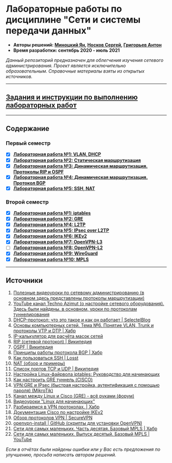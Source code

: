 # Лабораторные работы по дисциплине "Сети и системы передачи данных"

* **Авторы решений: [Миноцкий Ян](https://github.com/Yan-Minotskiy), [Носков Сергей](https://github.com/Sergey-Noskov), [Григорьев Антон](https://github.com/Zeph1rr)**
* **Время разработки: сентябрь 2020 - июль 2021**

*Данный репозиторий предназначен для облегчения изучения сетевого администрирования. Проект является исключительно образовательным. Справочные материалы взяты из открытых источников.*

---

## [Задания и инструкции по выполнению лабораторных работ](https://hackmd.io/@sadykovildar/B16xYzRmw)

---

## Содержание

### Первый семестр

- [x] [**Лабораторная работа №1: VLAN, DHCP**](./VLAN,%20DHCP.md)
- [x] [**Лабораторная работа №2: Статическая маршрутизация**](./static_routing.md)
- [x] [**Лабораторная работа №3: Динамическая маршрутизация. Протоколы RIP и OSPF**](./RIP,%20OSPF.md)
- [x] [**Лабораторная работа №4: Динамическая маршрутизация. Протокол BGP**](./BGP.md)
- [x] [**Лабораторная работа №5: SSH, NAT**](./SSH,%20NAT.md)

### Второй семестр

- [x] [**Лабораторная работа №1: iptables**](iptables.md)
- [x] [**Лабораторная работа №2: GRE**](GRE.md)
- [x] [**Лабораторная работа №4: L2TP**](L2TP.md)
- [x] [**Лабораторная работа №5: IPsec over L2TP**](L2TP.md#настройка-ipsec)
- [x] [**Лабораторная работа №6: IKEv2**](IKEv2.md)
- [x] [**Лабораторная работа №7: OpenVPN-L3**](OpenVPN-L3.md)
- [ ] [**Лабораторная работа №8: OpenVPN-L2**](OpenVPN-L2.md)
- [x] [**Лабораторная работа №9: WireGuard**](WireGuard.md)
- [x] [**Лабораторная работа №10: MPLS**](MPLS.md)

---

## Источники
1. [Полезные видеоуроки по сетевому администрированию (в основном здесь представлены протоколы маршрутизации)](https://www.youtube.com/watch?v=Y4l8ScRLrf4&list=PLtPJ9lKvJ4oh_w4_jtRnKE11aqeRldCFI)
2. [YouTube канал Techno Azimut (о настройке сетевого оборудования). Здесь были найдены, в основном, уроки по протоколам туннелирования](https://www.youtube.com/channel/UCZdi13zUUHa-3rTG3CMVfzQ)
3. [DHCP-протокол: что это такое и как он работает | SelectelBlog](https://selectel.ru/blog/dhcp-protocol/)
4. [Основы компьютерных сетей. Тема №6. Понятие VLAN, Trunk и протоколы VTP и DTP | Хабр](https://habr.com/ru/post/319080/)
5. [IP-калькулятор для расчёта масок сетей](https://ip-calculator.ru/)
6. [RIP (сетевой протокол) | Википедия](https://ru.wikipedia.org/wiki/RIP_(%D1%81%D0%B5%D1%82%D0%B5%D0%B2%D0%BE%D0%B9_%D0%BF%D1%80%D0%BE%D1%82%D0%BE%D0%BA%D0%BE%D0%BB))
7. [OSPF | Википедия](https://ru.wikipedia.org/wiki/OSPF)
8. [Принципы работы протокола BGP | Хабр](https://habr.com/ru/post/450814/)
9. [Как пользоваться SSH | Losst](https://losst.ru/kak-polzovatsya-ssh)
10. [NAT (обзор и примеры)](https://k.psu.ru/wiki/NAT_(%D0%BE%D0%B1%D0%B7%D0%BE%D1%80_%D0%B8_%D0%BF%D1%80%D0%B8%D0%BC%D0%B5%D1%80%D1%8B))
11. [Список портов TCP и UDP | Википедия](https://ru.wikipedia.org/wiki/%D0%A1%D0%BF%D0%B8%D1%81%D0%BE%D0%BA_%D0%BF%D0%BE%D1%80%D1%82%D0%BE%D0%B2_TCP_%D0%B8_UDP)
12. [Настройка Linux-файрвола iptables: Руководство для начинающих](https://1cloud.ru/help/linux/nastrojka_linus-firewall_iptables)
13. [Как настроить GRE туннель (CISCO)](https://community.cisco.com/t5/%D0%B1%D0%B5%D0%B7%D0%BE%D0%BF%D0%B0%D1%81%D0%BD%D0%BE%D1%81%D1%82%D1%8C-%D0%B4%D0%BE%D0%BA%D1%83%D0%BC%D0%B5%D0%BD%D1%82%D1%8B-security/%D0%BA%D0%B0%D0%BA-%D0%BD%D0%B0%D1%81%D1%82%D1%80%D0%BE%D0%B8%D1%82%D1%8C-gre-%D1%82%D1%83%D0%BD%D0%BD%D0%B5%D0%BB%D1%8C/ta-p/3145690)
14. [VPN:GRE и IPsec (быстрая настройка, аутентификация с помощью пароля) (MikroTik)](https://mikrotik.wiki/wiki/VPN:GRE_%D0%B8_IPsec_\(%D0%B1%D1%8B%D1%81%D1%82%D1%80%D0%B0%D1%8F_%D0%BD%D0%B0%D1%81%D1%82%D1%80%D0%BE%D0%B9%D0%BA%D0%B0,_%D0%B0%D1%83%D1%82%D0%B5%D0%BD%D1%82%D0%B8%D1%84%D0%B8%D0%BA%D0%B0%D1%86%D0%B8%D1%8F_%D1%81_%D0%BF%D0%BE%D0%BC%D0%BE%D1%89%D1%8C%D1%8E_%D0%BF%D0%B0%D1%80%D0%BE%D0%BB%D1%8F\)#.D0.9D.D0.B0.D1.81.D1.82.D1.80.D0.BE.D0.B9.D0.BA.D0.B0_.D0.BF.D0.B5.D1.80.D0.B2.D0.BE.D0.B3.D0.BE_.D0.BC.D0.B0.D1.80.D1.88.D1.80.D1.83.D1.82.D0.B8.D0.B7.D0.B0.D1.82.D0.BE.D1.80.D0.B0)
15. [Канал между Linux и Cisco (GRE) - всё руками (форум)](https://forum.cz6.ru/viewtopic.php?t=152)
16. [Видеоуроки "Linux для начинающих"](https://www.youtube.com/watch?v=fTtr1t7uWvU&list=PLcDkQ2Au8aVNMLee8b3RN1QXX0ZBZOYJV&index=5)
17. [Разбираемся в VPN протоколах. | Хабр](https://habr.com/ru/company/dsec/blog/499718/)
18. [Документация Cisco по настройке IKEv2](https://www.cisco.com/en/US/docs/ios-xml/ios/sec_conn_ikevpn/configuration/15-1mt/Configuring_Internet_Key_Exchange_Version_2.html)  
19. [Обзор протоколов VPN | SecureVPN](https://www.securevpn.pro/rus/blog/view/5?url=rus%2Fblog%2Fview%2F5)
20. [openvpn-install | GitHub (cкрипты для установки OpenVPN)](https://github.com/angristan/openvpn-install)
21. [Сети для самых маленьких. Часть десятая. Базовый MPLS | Хабр](https://habr.com/ru/post/246425/)
22. [Сети для самых маленьких. Выпуск десятый. Базовый MPLS | YouTube](https://www.youtube.com/watch?v=hZyfM4UZDac)

*Если в отчётах были найдены ошибки или у Вас есть предложения по улучшению, просьба написать авторам решений.*
